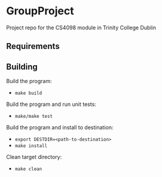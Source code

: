 # GroupProject
Project repo for the CS4098 module in Trinity College Dublin

## Requirements

## Building

Build the program:
* ```make build```

Build the program and run unit tests:
* ```make/make test```

Build the program and install to destination:
* ```export DESTDIR=<path-to-destination>```
* ```make install```

Clean target directory:
* ```make clean```
